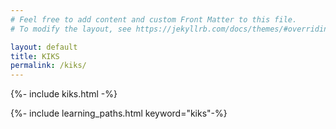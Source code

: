 ```yaml
---
# Feel free to add content and custom Front Matter to this file.
# To modify the layout, see https://jekyllrb.com/docs/themes/#overriding-theme-defaults

layout: default
title: KIKS
permalink: /kiks/
---
```



{%- include kiks.html -%}

{%- include learning_paths.html keyword="kiks"-%}

